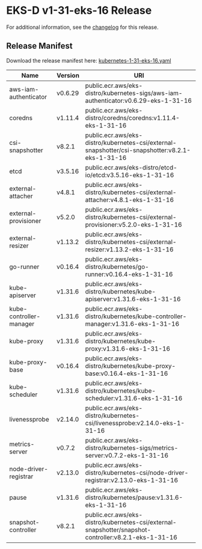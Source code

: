 # EKS-D v1-31-eks-16 Release

For additional information, see the [changelog](CHANGELOG-v1-31-eks-16.md) for this release.

## Release Manifest

Download the release manifest here: [kubernetes-1-31-eks-16.yaml](https://distro.eks.amazonaws.com/kubernetes-1-31/kubernetes-1-31-eks-16.yaml)

| Name | Version | URI |
|------|---------|-----|
| aws-iam-authenticator | v0.6.29 | public.ecr.aws/eks-distro/kubernetes-sigs/aws-iam-authenticator:v0.6.29-eks-1-31-16 |
| coredns | v1.11.4 | public.ecr.aws/eks-distro/coredns/coredns:v1.11.4-eks-1-31-16 |
| csi-snapshotter | v8.2.1 | public.ecr.aws/eks-distro/kubernetes-csi/external-snapshotter/csi-snapshotter:v8.2.1-eks-1-31-16 |
| etcd | v3.5.16 | public.ecr.aws/eks-distro/etcd-io/etcd:v3.5.16-eks-1-31-16 |
| external-attacher | v4.8.1 | public.ecr.aws/eks-distro/kubernetes-csi/external-attacher:v4.8.1-eks-1-31-16 |
| external-provisioner | v5.2.0 | public.ecr.aws/eks-distro/kubernetes-csi/external-provisioner:v5.2.0-eks-1-31-16 |
| external-resizer | v1.13.2 | public.ecr.aws/eks-distro/kubernetes-csi/external-resizer:v1.13.2-eks-1-31-16 |
| go-runner | v0.16.4 | public.ecr.aws/eks-distro/kubernetes/go-runner:v0.16.4-eks-1-31-16 |
| kube-apiserver | v1.31.6 | public.ecr.aws/eks-distro/kubernetes/kube-apiserver:v1.31.6-eks-1-31-16 |
| kube-controller-manager | v1.31.6 | public.ecr.aws/eks-distro/kubernetes/kube-controller-manager:v1.31.6-eks-1-31-16 |
| kube-proxy | v1.31.6 | public.ecr.aws/eks-distro/kubernetes/kube-proxy:v1.31.6-eks-1-31-16 |
| kube-proxy-base | v0.16.4 | public.ecr.aws/eks-distro/kubernetes/kube-proxy-base:v0.16.4-eks-1-31-16 |
| kube-scheduler | v1.31.6 | public.ecr.aws/eks-distro/kubernetes/kube-scheduler:v1.31.6-eks-1-31-16 |
| livenessprobe | v2.14.0 | public.ecr.aws/eks-distro/kubernetes-csi/livenessprobe:v2.14.0-eks-1-31-16 |
| metrics-server | v0.7.2 | public.ecr.aws/eks-distro/kubernetes-sigs/metrics-server:v0.7.2-eks-1-31-16 |
| node-driver-registrar | v2.13.0 | public.ecr.aws/eks-distro/kubernetes-csi/node-driver-registrar:v2.13.0-eks-1-31-16 |
| pause | v1.31.6 | public.ecr.aws/eks-distro/kubernetes/pause:v1.31.6-eks-1-31-16 |
| snapshot-controller | v8.2.1 | public.ecr.aws/eks-distro/kubernetes-csi/external-snapshotter/snapshot-controller:v8.2.1-eks-1-31-16 |
